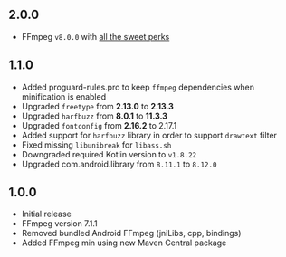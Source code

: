 ## 2.0.0

* FFmpeg `v8.0.0` with [all the sweet perks](https://ffmpeg.org/index.html#news)

## 1.1.0

* Added proguard-rules.pro to keep `ffmpeg` dependencies when minification is enabled
* Upgraded `freetype` from **2.13.0** to **2.13.3**
* Upgraded `harfbuzz` from **8.0.1** to **11.3.3**
* Upgraded `fontconfig` from **2.16.2** to 2.17.1
* Added support for `harfbuzz` library in order to support `drawtext` filter
* Fixed missing `libunibreak` for `libass.sh`
* Downgraded required Kotlin version to `v1.8.22`
* Upgraded com.android.library from `8.11.1` to `8.12.0`

## 1.0.0

* Initial release
* FFmpeg version 7.1.1
* Removed bundled Android FFmpeg (jniLibs, cpp, bindings)
* Added FFmpeg min using new Maven Central package